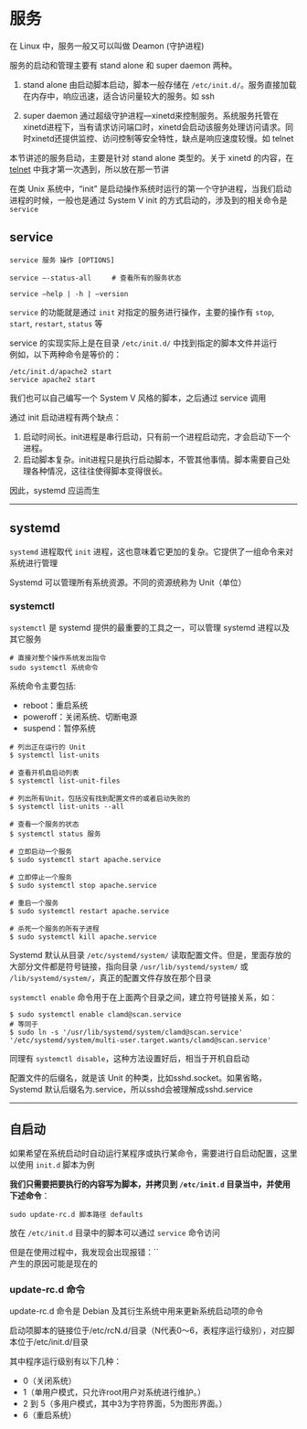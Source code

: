 # 服务
在 Linux 中，服务一般又可以叫做 Deamon (守护进程)  

服务的启动和管理主要有 stand alone 和 super daemon 两种。

1. stand alone 由启动脚本启动，脚本一般存储在 `/etc/init.d/`。服务直接加载在内存中，响应迅速，适合访问量较大的服务。如 ssh  

2. super daemon 通过超级守护进程—xinetd来控制服务。系统服务托管在xinetd进程下，当有请求访问端口时，xinetd会启动该服务处理访问请求。同时xinetd还提供监控、访问控制等安全特性，缺点是响应速度较慢。如 telnet  


本节讲述的服务启动，主要是针对 stand alone 类型的。关于 xinetd 的内容，在 [telnet](../11.网络/11.2.Telnet.md/#xinetd) 中我才第一次遇到，所以放在那一节讲  

在类 Unix 系统中，“init” 是启动操作系统时运行的第一个守护进程，当我们启动进程的时候，一般也是通过 System V init 的方式启动的，涉及到的相关命令是 `service`  

## service
``` Shell
service 服务 操作 [OPTIONS]

service –-status-all     # 查看所有的服务状态 

service –help | -h | –version
```

`service` 的功能就是通过 `init` 对指定的服务进行操作，主要的操作有 `stop`, `start`, `restart`, `status` 等  

service 的实现实际上是在目录 `/etc/init.d/` 中找到指定的脚本文件并运行  
例如，以下两种命令是等价的：  
``` Shell
/etc/init.d/apache2 start
service apache2 start
```

我们也可以自己编写一个 System V 风格的脚本，之后通过 service 调用  

通过 init 启动进程有两个缺点：  
1. 启动时间长。init进程是串行启动，只有前一个进程启动完，才会启动下一个进程。  
2. 启动脚本复杂。init进程只是执行启动脚本，不管其他事情。脚本需要自己处理各种情况，这往往使得脚本变得很长。  

因此，systemd 应运而生  

-----------------------------

## systemd
`systemd` 进程取代 `init` 进程，这也意味着它更加的复杂。它提供了一组命令来对系统进行管理  

Systemd 可以管理所有系统资源。不同的资源统称为 Unit（单位）  

### systemctl

`systemctl` 是 systemd 提供的最重要的工具之一，可以管理 systemd 进程以及其它服务  


``` Shell
# 直接对整个操作系统发出指令
sudo systemctl 系统命令
```

系统命令主要包括:   
* reboot：重启系统  
* poweroff：关闭系统、切断电源  
* suspend：暂停系统  

``` Shell
# 列出正在运行的 Unit
$ systemctl list-units

# 查看开机自启动列表
$ systemctl list-unit-files

# 列出所有Unit，包括没有找到配置文件的或者启动失败的
$ systemctl list-units --all

# 查看一个服务的状态
$ systemctl status 服务

# 立即启动一个服务
$ sudo systemctl start apache.service

# 立即停止一个服务
$ sudo systemctl stop apache.service

# 重启一个服务
$ sudo systemctl restart apache.service

# 杀死一个服务的所有子进程
$ sudo systemctl kill apache.service
```

Systemd 默认从目录 `/etc/systemd/system/` 读取配置文件。但是，里面存放的大部分文件都是符号链接，指向目录 `/usr/lib/systemd/system/` 或 `/lib/systemd/system/`，真正的配置文件存放在那个目录  

`systemctl enable` 命令用于在上面两个目录之间，建立符号链接关系，如：  
``` Shell
$ sudo systemctl enable clamd@scan.service
# 等同于
$ sudo ln -s '/usr/lib/systemd/system/clamd@scan.service' '/etc/systemd/system/multi-user.target.wants/clamd@scan.service'
```
同理有 `systemctl disable`，这种方法设置好后，相当于开机自启动  


配置文件的后缀名，就是该 Unit 的种类，比如sshd.socket。如果省略，Systemd 默认后缀名为.service，所以sshd会被理解成sshd.service  

------------------

## 自启动

如果希望在系统启动时自动运行某程序或执行某命令，需要进行自启动配置，这里以使用 `init.d` 脚本为例  

**我们只需要把要执行的内容写为脚本，并拷贝到 `/etc/init.d` 目录当中，并使用下述命令**：  
``` shell
sudo update-rc.d 脚本路径 defaults
```

放在 `/etc/init.d` 目录中的脚本可以通过 `service` 命令访问  

但是在使用过程中，我发现会出现报错：``  
产生的原因可能是现在的

### update-rc.d 命令

update-rc.d 命令是 Debian 及其衍生系统中用来更新系统启动项的命令  

启动项脚本的链接位于/etc/rcN.d/目录（N代表0～6，表程序运行级别），对应脚本位于/etc/init.d/目录  

其中程序运行级别有以下几种：  
- 0（关闭系统）  
- 1（单用户模式，只允许root用户对系统进行维护。）  
- 2 到 5（多用户模式，其中3为字符界面，5为图形界面。）  
- 6（重启系统）  